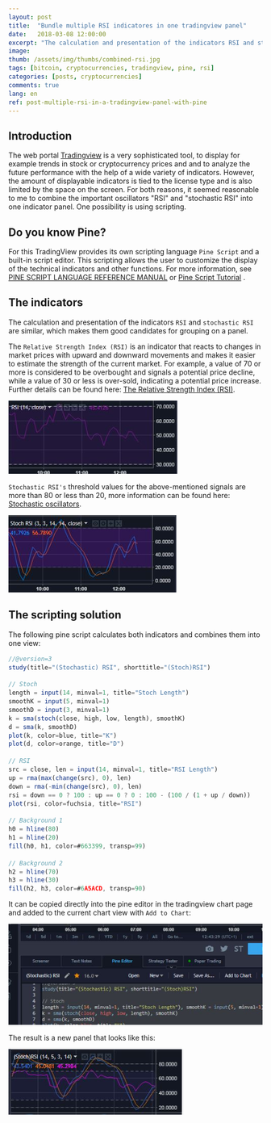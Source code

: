 ```yaml
---
layout: post
title:  "Bundle multiple RSI indicatores in one tradingview panel"
date:   2018-03-08 12:00:00
excerpt: "The calculation and presentation of the indicators RSI and stochastic RSI are similar, which makes them good candidates for grouping on a tradingview panel."
image:
thumb: /assets/img/thumbs/combined-rsi.jpg
tags: [bitcoin, cryptocurrencies, tradingview, pine, rsi]
categories: [posts, cryptocurrencies]
comments: true
lang: en
ref: post-multiple-rsi-in-a-tradingview-panel-with-pine
---
```


## Introduction

The web portal [Tradingview](https://tradingview.com) is a very sophisticated tool, to display for example trends in stock or cryptocurrency prices and and to analyze the future performance with the help of a wide variety of indicators. However, the amount of displayable indicators is tied to the license type and is also limited by the space on the screen. For both reasons, it seemed reasonable to me to combine the important oscillators "RSI" and "stochastic RSI" into one indicator panel. One possibility is using scripting.

## Do you know Pine?

For this TradingView provides its own scripting language `Pine Script` and a built-in script editor. This scripting allows the user to customize the display of the technical indicators and other functions. For more information, see [PINE SCRIPT LANGUAGE REFERENCE MANUAL](https://www.tradingview.com/study-script-reference/) or [Pine Script Tutorial](https://www.tradingview.com/wiki/Pine_Script_Tutorial) .

## The indicators

The calculation and presentation of the indicators `RSI` and `stochastic RSI` are similar, which makes them good candidates for grouping on a panel.

The `Relative Strength Index (RSI)` is an indicator that reacts to changes in market prices with upward and downward movements and makes it easier to estimate the strength of the current market. For example, a value of 70 or more is considered to be overbought and signals a potential price decline, while a value of 30 or less is over-sold, indicating a potential price increase. Further details can be found here: [The Relative Strength Index (RSI)](https://www.oanda.com/forex-trading/learn/trading-tools-strategies/rsi).

![Relative-Strength-Index](/assets/img/rsi.jpg)

`Stochastic RSI's` threshold values for the above-mentioned signals are more than 80 or less than 20, more information can be found here: [Stochastic oscillators](https://www.oanda.com/forex-trading/learn/trading-tools-strategies/stochastic).

![stochastic RSI](/assets/img/stoch-rsi.jpg) 

## The scripting solution

The following pine script calculates both indicators and combines them into one view:

``` javascript
//@version=3
study(title="(Stochastic) RSI", shorttitle="(Stoch)RSI")

// Stoch
length = input(14, minval=1, title="Stoch Length")
smoothK = input(5, minval=1)
smoothD = input(3, minval=1)
k = sma(stoch(close, high, low, length), smoothK)
d = sma(k, smoothD)
plot(k, color=blue, title="K")
plot(d, color=orange, title="D")

// RSI
src = close, len = input(14, minval=1, title="RSI Length")
up = rma(max(change(src), 0), len)
down = rma(-min(change(src), 0), len)
rsi = down == 0 ? 100 : up == 0 ? 0 : 100 - (100 / (1 + up / down))
plot(rsi, color=fuchsia, title="RSI")

// Background 1
h0 = hline(80)
h1 = hline(20)
fill(h0, h1, color=#663399, transp=99)

// Background 2
h2 = hline(70)
h3 = hline(30)
fill(h2, h3, color=#6A5ACD, transp=90)
```

It can be copied directly into the pine editor in the tradingview chart page and added to the current chart view with `Add to Chart`:

![pine editor](/assets/img/pine-editor.jpg) 

The result is a new panel that looks like this:

![combined (stochastic) RSI](/assets/img/combined-rsi.jpg) 

 

